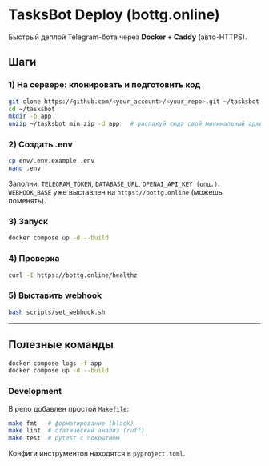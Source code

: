 # TasksBot Deploy (bottg.online)

Быстрый деплой Telegram-бота через **Docker + Caddy** (авто-HTTPS).

## Шаги

### 1) На сервере: клонировать и подготовить код
```bash
git clone https://github.com/<your_account>/<your_repo>.git ~/tasksbot
cd ~/tasksbot
mkdir -p app
unzip ~/tasksbot_min.zip -d app   # распакуй сюда свой минимальный архив
```

### 2) Создать .env
```bash
cp env/.env.example .env
nano .env
```
Заполни: `TELEGRAM_TOKEN`, `DATABASE_URL`, `OPENAI_API_KEY (опц.)`.
`WEBHOOK_BASE` уже выставлен на `https://bottg.online` (можешь поменять).

### 3) Запуск
```bash
docker compose up -d --build
```

### 4) Проверка
```bash
curl -I https://bottg.online/healthz
```

### 5) Выставить webhook
```bash
bash scripts/set_webhook.sh
```

---

## Полезные команды
```bash
docker compose logs -f app
docker compose up -d --build
```

### Development

В репо добавлен простой `Makefile`:

```bash
make fmt   # форматирование (black)
make lint  # статический анализ (ruff)
make test  # pytest с покрытием
```

Конфиги инструментов находятся в `pyproject.toml`.
